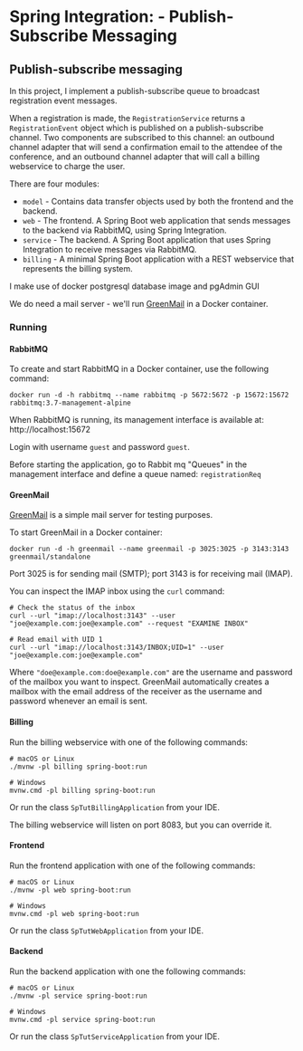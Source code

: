 # Spring Integration:  - Publish-Subscribe Messaging


## Publish-subscribe messaging

In this project, I implement a publish-subscribe queue to broadcast registration event messages.

When a registration is made, the `RegistrationService` returns a `RegistrationEvent` object which is published on a publish-subscribe channel. Two components are subscribed to this channel: an outbound channel adapter
that will send a confirmation email to the attendee of the conference, and an outbound channel adapter that will call a billing webservice to charge the user.

There are four modules:

- `model` - Contains data transfer objects used by both the frontend and the backend.
- `web` - The frontend. A Spring Boot web application that sends messages to the backend via RabbitMQ, using Spring Integration.
- `service` - The backend. A Spring Boot application that uses Spring Integration to receive messages via RabbitMQ.
- `billing` - A minimal Spring Boot application with a REST webservice that represents the billing system.

I make use of docker postgresql database image and pgAdmin GUI

We do need a mail server - we'll run [GreenMail](http://www.icegreen.com/greenmail/) in a Docker container.


### Running

#### RabbitMQ

To create and start RabbitMQ in a Docker container, use the following command:

    docker run -d -h rabbitmq --name rabbitmq -p 5672:5672 -p 15672:15672 rabbitmq:3.7-management-alpine

When RabbitMQ is running, its management interface is available at: http://localhost:15672

Login with username `guest` and password `guest`.

Before starting the application, go to Rabbit mq "Queues" in the management interface and define a queue named: `registrationReq`

#### GreenMail

[GreenMail](http://www.icegreen.com/greenmail/) is a simple mail server for testing purposes.

To start GreenMail in a Docker container:

    docker run -d -h greenmail --name greenmail -p 3025:3025 -p 3143:3143 greenmail/standalone

Port 3025 is for sending mail (SMTP); port 3143 is for receiving mail (IMAP).

You can inspect the IMAP inbox using the `curl` command:

    # Check the status of the inbox
    curl --url "imap://localhost:3143" --user "joe@example.com:joe@example.com" --request "EXAMINE INBOX"

    # Read email with UID 1
    curl --url "imap://localhost:3143/INBOX;UID=1" --user "joe@example.com:joe@example.com"

Where `"doe@example.com:doe@example.com"` are the username and password of the mailbox you want to inspect.
GreenMail automatically creates a mailbox with the email address of the receiver as the username and password whenever an email is sent.

#### Billing

Run the billing webservice with one of the following commands:

    # macOS or Linux
    ./mvnw -pl billing spring-boot:run

    # Windows
    mvnw.cmd -pl billing spring-boot:run

Or run the class `SpTutBillingApplication` from your IDE.

The billing webservice will listen on port 8083, but you can override it.

#### Frontend

Run the frontend application with one of the following commands:

    # macOS or Linux
    ./mvnw -pl web spring-boot:run

    # Windows
    mvnw.cmd -pl web spring-boot:run

Or run the class `SpTutWebApplication` from your IDE.

#### Backend

Run the backend application with one the following commands:

    # macOS or Linux
    ./mvnw -pl service spring-boot:run

    # Windows
    mvnw.cmd -pl service spring-boot:run

Or run the class `SpTutServiceApplication` from your IDE.


